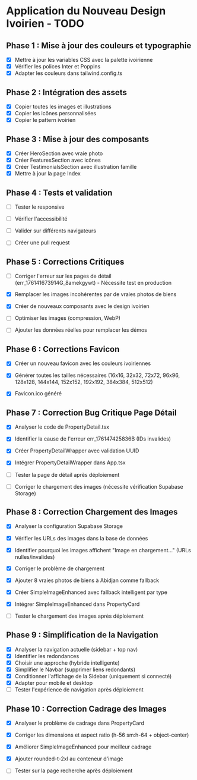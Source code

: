 # Application du Nouveau Design Ivoirien - TODO

## Phase 1 : Mise à jour des couleurs et typographie
- [x] Mettre à jour les variables CSS avec la palette ivoirienne
- [x] Vérifier les polices Inter et Poppins
- [x] Adapter les couleurs dans tailwind.config.ts

## Phase 2 : Intégration des assets
- [x] Copier toutes les images et illustrations
- [x] Copier les icônes personnalisées
- [x] Copier le pattern ivoirien

## Phase 3 : Mise à jour des composants
- [x] Créer HeroSection avec vraie photo
- [x] Créer FeaturesSection avec icônes
- [x] Créer TestimonialsSection avec illustration famille
- [x] Mettre à jour la page Index

## Phase 4 : Tests et validation
- [ ] Tester le responsive
- [ ] Vérifier l'accessibilité
- [ ] Valider sur différents navigateurs
- [ ] Créer une pull request



## Phase 5 : Corrections Critiques
- [ ] Corriger l'erreur sur les pages de détail (err_176141673914G_8amekgywt) - Nécessite test en production
- [x] Remplacer les images incohérentes par de vraies photos de biens
- [x] Créer de nouveaux composants avec le design ivoirien
- [ ] Optimiser les images (compression, WebP)
- [ ] Ajouter les données réelles pour remplacer les démos



## Phase 6 : Corrections Favicon
- [x] Créer un nouveau favicon avec les couleurs ivoiriennes
- [x] Générer toutes les tailles nécessaires (16x16, 32x32, 72x72, 96x96, 128x128, 144x144, 152x152, 192x192, 384x384, 512x512)
- [x] Favicon.ico généré



## Phase 7 : Correction Bug Critique Page Détail
- [x] Analyser le code de PropertyDetail.tsx
- [x] Identifier la cause de l'erreur err_176147425836B (IDs invalides)
- [x] Créer PropertyDetailWrapper avec validation UUID
- [x] Intégrer PropertyDetailWrapper dans App.tsx
- [ ] Tester la page de détail après déploiement
- [ ] Corriger le chargement des images (nécessite vérification Supabase Storage)



## Phase 8 : Correction Chargement des Images
- [x] Analyser la configuration Supabase Storage
- [x] Vérifier les URLs des images dans la base de données
- [x] Identifier pourquoi les images affichent "Image en chargement..." (URLs nulles/invalides)
- [x] Corriger le problème de chargement
- [x] Ajouter 8 vraies photos de biens à Abidjan comme fallback
- [x] Créer SimpleImageEnhanced avec fallback intelligent par type
- [x] Intégrer SimpleImageEnhanced dans PropertyCard
- [ ] Tester le chargement des images après déploiement



## Phase 9 : Simplification de la Navigation
- [x] Analyser la navigation actuelle (sidebar + top nav)
- [x] Identifier les redondances
- [x] Choisir une approche (hybride intelligente)
- [x] Simplifier le Navbar (supprimer liens redondants)
- [x] Conditionner l'affichage de la Sidebar (uniquement si connecté)
- [x] Adapter pour mobile et desktop
- [ ] Tester l'expérience de navigation après déploiement

## Phase 10 : Correction Cadrage des Images
- [x] Analyser le problème de cadrage dans PropertyCard
- [x] Corriger les dimensions et aspect ratio (h-56 sm:h-64 + object-center)
- [x] Améliorer SimpleImageEnhanced pour meilleur cadrage
- [x] Ajouter rounded-t-2xl au conteneur d'image
- [ ] Tester sur la page recherche après déploiement

